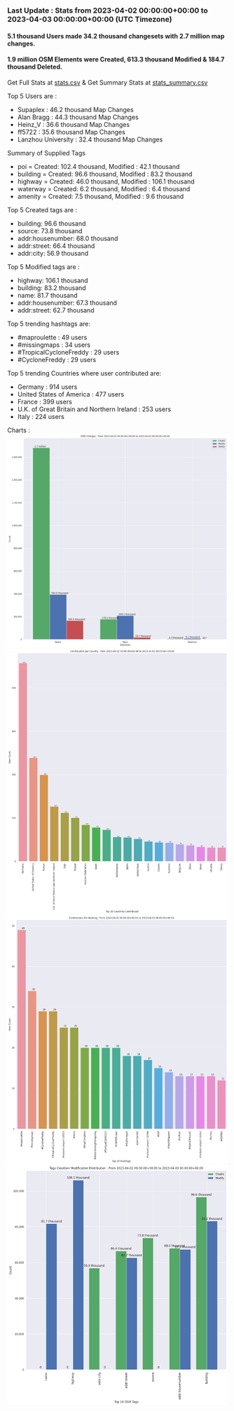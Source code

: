 ### Last Update : Stats from 2023-04-02 00:00:00+00:00 to 2023-04-03 00:00:00+00:00 (UTC Timezone)

#### 5.1 thousand Users made 34.2 thousand changesets with 2.7 million map changes.
#### 1.9 million OSM Elements were Created, 613.3 thousand Modified & 184.7 thousand Deleted.
Get Full Stats at [stats.csv](/stats/Global/Daily/stats.csv)
 & Get Summary Stats at [stats_summary.csv](/stats/Global/Daily/stats_summary.csv)

Top 5 Users are : 
- Supaplex : 46.2 thousand Map Changes
- Alan Bragg : 44.3 thousand Map Changes
- Heinz_V : 36.6 thousand Map Changes
- ff5722 : 35.6 thousand Map Changes
- Lanzhou University : 32.4 thousand Map Changes

Summary of Supplied Tags
- poi = Created: 102.4 thousand, Modified : 42.1 thousand
- building = Created: 96.6 thousand, Modified : 83.2 thousand
- highway = Created: 46.0 thousand, Modified : 106.1 thousand
- waterway = Created: 6.2 thousand, Modified : 6.4 thousand
- amenity = Created: 7.5 thousand, Modified : 9.6 thousand


Top 5 Created tags are :
- building: 96.6 thousand
- source: 73.8 thousand
- addr:housenumber: 68.0 thousand
- addr:street: 66.4 thousand
- addr:city: 56.9 thousand


Top 5 Modified tags are :
- highway: 106.1 thousand
- building: 83.2 thousand
- name: 81.7 thousand
- addr:housenumber: 67.3 thousand
- addr:street: 62.7 thousand


Top 5 trending hashtags are:
- #maproulette : 49 users
- #missingmaps : 34 users
- #TropicalCycloneFreddy : 29 users
- #CycloneFreddy : 29 users


Top 5 trending Countries where user contributed are:
- Germany : 914 users
- United States of America : 477 users
- France : 399 users
- U.K. of Great Britain and Northern Ireland : 253 users
- Italy : 224 users


 Charts : 
![Alt text](./stats_osm_changes.png) 
![Alt text](./stats_users_per_country.png) 
![Alt text](./stats_users_per_hashtag.png) 
![Alt text](./stats_tags.png) 

